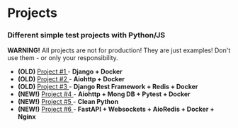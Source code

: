 # Projects

### Different simple test projects with Python/JS

**WARNING!**
All projects are not for production! They are just examples! Don't use them - or only your responsibility.

- **(OLD)** [Project #1 ](project1/) - **Django + Docker**
- **(OLD)** [Project #2 ](project2/) - **Aiohttp + Docker**
- **(OLD)** [Project #3 ](project3/) - **Django Rest Framework + Redis + Docker**
- **(NEW!)** [Project #4 ](project4/) - **Aiohttp + Mong DB + Pytest + Docker**
- **(NEW!)** [Project #5 ](project5/) - **Clean Python**
- **(NEW!)** [Project #6 ](project6/)- **FastAPI + Websockets + AioRedis + Docker + Nginx**
